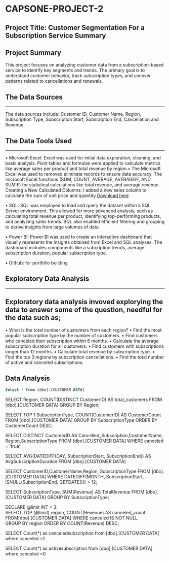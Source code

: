 # CAPSONE-PROJECT-2

## Project Title: Customer Segmentation For a Subscription Service Summary

## Project Summary
This project focuses on analyzing customer data from a subscription-based service to identify key segments and trends. The primary goal is to understand customer behavior, track subscription types, and uncover patterns related to cancellations and renewals. 

## The Data Sources
---
The data sources include: Customer ID, Customer Name,	Region,	Subscription Type,	Subscription Start,	Subscription End,	Cancellation and	Revenue.

## The Data Tools Used
---
•	Microsoft Excel: Excel was used for initial data exploration, cleaning, and basic analysis. Pivot tables and formulas were applied to calculate metrics like average sales 
  per product and total revenue by region.• The Microsoft Excel was used to removed eliminate records to ensure data accuracy. 
 The microsoft Excel functions (SUM, COUNT, AVERAGE, AVERAGEIF, AND SUMIF) for statistical calculations like total revenue, and average revenue.
 Creating a New Calculated Columns: I added a new sales column to calculate the sum of unit price and quantity [Download here](http://www.microsoft.com)
  
•	SQL: SQL was employed to load and query the dataset within a SQL Server environment. This allowed for more advanced analysis, such as calculating total revenue per 
  product, identifying top-performing products, and analyzing sales trends. SQL also enabled efficient filtering and grouping to derive insights from large volumes of data.
  
•	Power BI: Power BI was used to create an interactive dashboard that visually represents the insights obtained from Excel and SQL analyses. The dashboard includes 
  components like a subcription trends, average subscription duration, popular subscription type.
  
•	Github: for portfolio building

## Exploratory Data Analysis
---
Exploratory data analysis invoved explorying the data to answer some of the question, needful for the data such as;
---
•  What is the total number of customers from each region?
•  Find the most popular subscription type by the number of customers. 
•  Find customers who canceled their subscription within 6 months. 
•  Calculate the average subscription duration for all customers. 
•  Find customers with subscriptions longer than 12 months. 
•  Calculate total revenue by subscription type. 
•  Find the top 3 regions by subscription cancellations. 
•  Find the total number of active and canceled subscriptions.

## Data Analysis

```SQL
Select * from [dbo].[CUSTOMER DATA]
```

SELECT Region, COUNT(DISTINCT CustomerID) AS total_customers
FROM [dbo].[CUSTOMER DATA]
GROUP BY Region;

SELECT TOP 1 SubscriptionType, COUNT(CustomerID) AS CustomerCount
FROM [dbo].[CUSTOMER DATA]
GROUP BY SubscriptionType
ORDER BY CustomerCount DESC;

SELECT DISTINCT
CustomerID AS Cancelled_Subscription,CustomerName, Region,SubscriptionType
FROM [dbo].[CUSTOMER DATA]
WHERE canceled = 'true';

SELECT AVG(DATEDIFF(DAY, SubscriptionStart, SubscriptionEnd))
AS AvgSubscriptionDuration
FROM [dbo].[CUSTOMER DATA]

SELECT CustomerID,CustomerName,Region, SubscriptionType
FROM [dbo].[CUSTOMER DATA]
WHERE DATEDIFF(MONTH, SubscriptionStart, ISNULL(SubscriptionEnd, GETDATE())) > 12;

SELECT SubscriptionType, SUM(Revenue) AS TotalRevenue
FROM [dbo].[CUSTOMER DATA]
GROUP BY SubscriptionType;

DECLARE @limit INT = 3;  
SELECT TOP (@limit) region, COUNT(Revenue) AS canceled_count
FROM[dbo].[CUSTOMER DATA]
WHERE canceled IS NOT NULL  
GROUP BY region
ORDER BY COUNT(Revenue) DESC;

SELECT Count(*) as canceledsubscription from [dbo].[CUSTOMER DATA]
where canceled =1

SELECT Count(*) as activesubscription from [dbo].[CUSTOMER DATA]
where canceled =0






